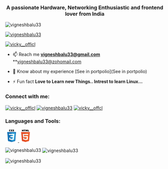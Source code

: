 <h3 align="center">A passionate Hardware, Networking Enthusiastic and  frontend lover from India</h3>

<p align="left"> <img src="https://komarev.com/ghpvc/?username=vigneshbalu33&label=Profile%20views&color=0e75b6&style=flat" alt="vigneshbalu33" /> </p>

<p align="left"> <a href="https://github.com/ryo-ma/github-profile-trophy"><img src="https://github-profile-trophy.vercel.app/?username=vigneshbalu33" alt="vigneshbalu33" /></a> </p>

<p align="left"> <a href="https://twitter.com/vicky__officl" target="blank"><img src="https://img.shields.io/twitter/follow/vicky__officl?logo=twitter&style=for-the-badge" alt="vicky__officl" /></a> </p>

- 📫 Reach me **vigneshbalu33@gmail.com**
              **vigneshbalu33@zohomail.com
- 📄 Know about my experience [See in portpolio](See in portpolio)

- ⚡ Fun fact **Love to Learn new Things.. Intrest to learn Linux...**

<h3 align="left">Connect with me:</h3>
<p align="left">
<a href="https://twitter.com/vicky__officl" target="blank"><img align="center" src="https://raw.githubusercontent.com/rahuldkjain/github-profile-readme-generator/master/src/images/icons/Social/twitter.svg" alt="vicky__officl" height="30" width="40" /></a>
<a href="https://linkedin.com/in/vigneshbalu33" target="blank"><img align="center" src="https://raw.githubusercontent.com/rahuldkjain/github-profile-readme-generator/master/src/images/icons/Social/linked-in-alt.svg" alt="vigneshbalu33" height="30" width="40" /></a>
<a href="https://instagram.com/vicky__offcl" target="blank"><img align="center" src="https://raw.githubusercontent.com/rahuldkjain/github-profile-readme-generator/master/src/images/icons/Social/instagram.svg" alt="vicky__offcl" height="30" width="40" /></a>
</p>

<h3 align="left">Languages and Tools:</h3>
<p align="left"> <a href="https://www.w3schools.com/css/" target="_blank" rel="noreferrer"> <img src="https://raw.githubusercontent.com/devicons/devicon/master/icons/css3/css3-original-wordmark.svg" alt="css3" width="40" height="40"/> </a> <a href="https://www.w3.org/html/" target="_blank" rel="noreferrer"> <img src="https://raw.githubusercontent.com/devicons/devicon/master/icons/html5/html5-original-wordmark.svg" alt="html5" width="40" height="40"/> </a> </p>

<p><img align="left" src="https://github-readme-stats.vercel.app/api/top-langs?username=vigneshbalu33&show_icons=true&locale=en&layout=compact" alt="vigneshbalu33" /></p>

<p>&nbsp;<img align="center" src="https://github-readme-stats.vercel.app/api?username=vigneshbalu33&show_icons=true&locale=en" alt="vigneshbalu33" /></p>

<p><img align="center" src="https://github-readme-streak-stats.herokuapp.com/?user=vigneshbalu33&" alt="vigneshbalu33" /></p>
